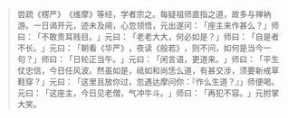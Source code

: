 > 尝疏《楞严》​《维摩》等经，学者宗之。每疑祖师直指之道，故多与禅衲游。一日谒开元，迹未及阃，心忽领悟，元出遂问：​「座主来作甚么？​」师曰：​「不敢贵耳贱目。​」元曰：​「老老大大，何必如是？​」师曰：​「自是者不长。​」元曰：​「朝看《华严》​，夜读《般若》​，则不问，如何是当今一句？​」师曰：​「日轮正当午。​」元曰：​「闲言语，更道来。​」师曰：​「平生仗忠信，今日任风波。然虽如是，祗如和尚恁么道，有甚交涉，须要新戒草鞋穿？​」元曰：​「这里且放你过，忽遇达摩问你：『作么生道？』」师便喝。元曰：​「这座主，今日见老僧，气冲牛斗。​」师曰：​「再犯不容。​」元拊掌大笑。


